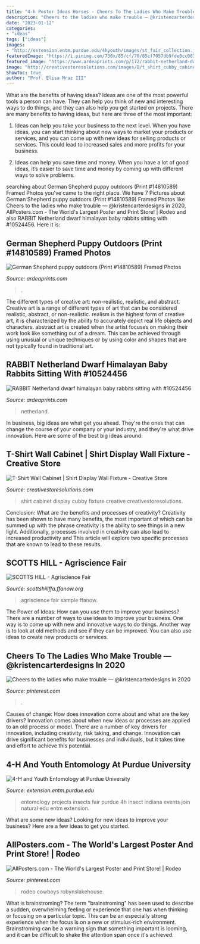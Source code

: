 ```yaml
---
title: "4-h Poster Ideas Horses - Cheers To The Ladies Who Make Trouble — @kristencarterdesigns In 2020"
description: "Cheers to the ladies who make trouble — @kristencarterdesigns in 2020"
date: "2023-01-12"
categories:
- "ideas"
tags: ["ideas"]
images:
- "http://extension.entm.purdue.edu/4hyouth/images/st_fair_collection.jpg"
featuredImage: "https://i.pinimg.com/736x/85/cf/70/85cf7057db9fde0cc0830ba9577fd889.jpg"
featured_image: "https://www.ardeaprints.com/p/172/rabbit-netherland-dwarf-himalayan-baby-rabbits-10524456.jpg"
image: "http://creativestoresolutions.com/images/D/t_shirt_cubby_cabinet.jpg"
ShowToc: true
author: "Prof. Elisa Mraz III"
---
```



What are the benefits of having ideas?
Ideas are one of the most powerful tools a person can have. They can help you think of new and interesting ways to do things, and they can also help you get started on projects. There are many benefits to having ideas, but here are three of the most important: 
1. Ideas can help you take your business to the next level. When you have ideas, you can start thinking about new ways to market your products or services, and you can come up with new ideas for selling products or services. This could lead to increased sales and more profits for your business. 

2. Ideas can help you save time and money. When you have a lot of good ideas, it’s easier to save time and money by coming up with different ways to solve problems.

	

		
searching about German Shepherd puppy outdoors (Print #14810589) Framed Photos you've came to the right place. We have 7 Pictures about German Shepherd puppy outdoors (Print #14810589) Framed Photos like Cheers to the ladies who make trouble — @kristencarterdesigns in 2020, AllPosters.com - The World&#039;s Largest Poster and Print Store! | Rodeo and also RABBIT Netherland dwarf himalayan baby rabbits sitting with #10524456. Here it is:
		
    
## German Shepherd Puppy Outdoors (Print #14810589) Framed Photos

<img loading=lazy src="https://www.ardeaprints.com/p/172/german-shepherd-puppy-outdoors-14810589.jpg" onerror="this.onerror=null;this.src='https://tse2.mm.bing.net/th?id=OIP.eBu9Eo7krS5X7ILWB1WHxAAAAA&amp;pid=15.1';" alt="German Shepherd puppy outdoors (Print #14810589) Framed Photos">

_Source: ardeaprints.com_

>. 

	

The different types of creative art: non-realistic, realistic, and abstract.
Creative art is a range of different types of art that can be considered realistic, abstract, or non-realistic. realism is the highest form of creative art, it is characterized by the ability to accurately depict real life objects and characters. abstract art is created when the artist focuses on making their work look like something out of a dream. This can be achieved through using unusual or unique techniques or by using color and shapes that are not typically found in traditional art.

    
## RABBIT Netherland Dwarf Himalayan Baby Rabbits Sitting With #10524456

<img loading=lazy src="https://www.ardeaprints.com/p/172/rabbit-netherland-dwarf-himalayan-baby-rabbits-10524456.jpg" onerror="this.onerror=null;this.src='https://tse1.mm.bing.net/th?id=OIP.kKE_Y3Ef-3gdFKfy1YPqVAHaE8&amp;pid=15.1';" alt="RABBIT Netherland dwarf himalayan baby rabbits sitting with #10524456">

_Source: ardeaprints.com_

>netherland. 

	

In business, big ideas are what get you ahead. They're the ones that can change the course of your company or your industry, and they're what drive innovation. Here are some of the best big ideas around:

    
## T-Shirt Wall Cabinet | Shirt Display Wall Fixture - Creative Store

<img loading=lazy src="http://creativestoresolutions.com/images/D/t_shirt_cubby_cabinet.jpg" onerror="this.onerror=null;this.src='https://tse1.mm.bing.net/th?id=OIP.IMSrItYMwFBVX4pJANpJbwHaJ4&amp;pid=15.1';" alt="T-Shirt Wall Cabinet | Shirt Display Wall Fixture - Creative Store">

_Source: creativestoresolutions.com_

>shirt cabinet display cubby fixture creative creativestoresolutions. 

	

Conclusion: What are the benefits and processes of creativity?
Creativity has been shown to have many benefits, the most important of which can be summed up with the phrase creativity is the ability to see things in a new light. Additionally, processes involved in creativity can also lead to increased productivity and This article will explore two specific processes that are known to lead to these results.

    
## SCOTTS HILL - Agriscience Fair

<img loading=lazy src="https://scottshillffa.ffanow.org/I/scottshillffa/Agriscience-Sample.JPG" onerror="this.onerror=null;this.src='https://tse2.mm.bing.net/th?id=OIP.dxHQzlLEISjsl5tziEA6FQHaFo&amp;pid=15.1';" alt="SCOTTS HILL - Agriscience Fair">

_Source: scottshillffa.ffanow.org_

>agriscience fair sample ffanow. 

	

The Power of Ideas: How can you use them to improve your business?
There are a number of ways to use ideas to improve your business. One way is to come up with new and innovative ways to do things. Another way is to look at old methods and see if they can be improved. You can also use ideas to create new products or services.

    
## Cheers To The Ladies Who Make Trouble — @kristencarterdesigns In 2020

<img loading=lazy src="https://i.pinimg.com/736x/85/cf/70/85cf7057db9fde0cc0830ba9577fd889.jpg" onerror="this.onerror=null;this.src='https://tse4.mm.bing.net/th?id=OIP.Evxh4sG9KBcVhLZUtRzmIgHaNK&amp;pid=15.1';" alt="Cheers to the ladies who make trouble — @kristencarterdesigns in 2020">

_Source: pinterest.com_

>. 

	

Causes of change: How does innovation come about and what are the key drivers?
Innovation comes about when new ideas or processes are applied to an old process or model. There are a number of key drivers for innovation, including creativity, risk taking, and change. Innovation can drive significant benefits for businesses and individuals, but it takes time and effort to achieve this potential.

    
## 4-H And Youth Entomology At Purdue University

<img loading=lazy src="http://extension.entm.purdue.edu/4hyouth/images/st_fair_collection.jpg" onerror="this.onerror=null;this.src='https://tse3.mm.bing.net/th?id=OIP.VDfhqKLQYlOFZDjVejPL2AHaFj&amp;pid=15.1';" alt="4-H and Youth Entomology at Purdue University">

_Source: extension.entm.purdue.edu_

>entomology projects insects fair purdue 4h insect indiana events join natural edu entm extension. 

	

What are some new ideas?
Looking for new ideas to improve your business? Here are a few ideas to get you started.

    
## AllPosters.com - The World&#039;s Largest Poster And Print Store! | Rodeo

<img loading=lazy src="https://i.pinimg.com/originals/a1/95/1a/a1951a04bbee90d19067baaf820794de.jpg" onerror="this.onerror=null;this.src='https://tse2.mm.bing.net/th?id=OIP.KLZXvBExfM5nND9fwJEhEQHaL2&amp;pid=15.1';" alt="AllPosters.com - The World&#039;s Largest Poster and Print Store! | Rodeo">

_Source: pinterest.com_

>rodeo cowboys robynslakehouse. 

	

What is brainstroming?
The term "brainstroming" has been used to describe a sudden, overwhelming feeling or experience that one has when thinking or focusing on a particular topic. This can be an especially strong experience when the focus is on a new or stimulus-rich environment. Brainstroming can be a warning sign that something important is looming, and it can be difficult to shake the attention span once it's achieved.

